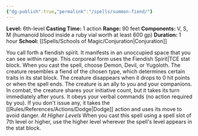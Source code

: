 ```yaml
---
{"dg-publish":true,"permalink":"/spells/summon-fiend/"}
---
```


**Level:** 6th-level
**Casting Time:** 1 action
**Range:** 90 feet
**Components:** V, S, M (humanoid blood inside a ruby vial worth at least 600 gp)
**Duration:** 1 hour
**School:** [[Spells/Schools of Magic/Conjuration\|Conjuration]]

You call forth a fiendish spirit. It manifests in an unoccupied space that you can see within range. This corporeal form uses the Fiendish Spirit|TCE stat block. When you cast the spell, choose Demon, Devil, or Yugoloth. The creature resembles a fiend of the chosen type, which determines certain traits in its stat block. The creature disappears when it drops to 0 hit points or when the spell ends.
The creature is an ally to you and your companions. In combat, the creature shares your initiative count, but it takes its turn immediately after yours. It obeys your verbal commands (no action required by you). If you don't issue any, it takes the [[Rules/References/Actions/Dodge\|Dodge]] action and uses its move to avoid danger.
_At Higher Levels_
When you cast this spell using a spell slot of 7th level or higher, use the higher level wherever the spell's level appears in the stat block.